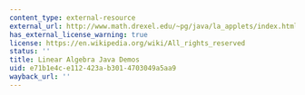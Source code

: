```yaml
---
content_type: external-resource
external_url: http://www.math.drexel.edu/~pg/java/la_applets/index.html
has_external_license_warning: true
license: https://en.wikipedia.org/wiki/All_rights_reserved
status: ''
title: Linear Algebra Java Demos
uid: e71b1e4c-e112-423a-b301-4703049a5aa9
wayback_url: ''
---
```

